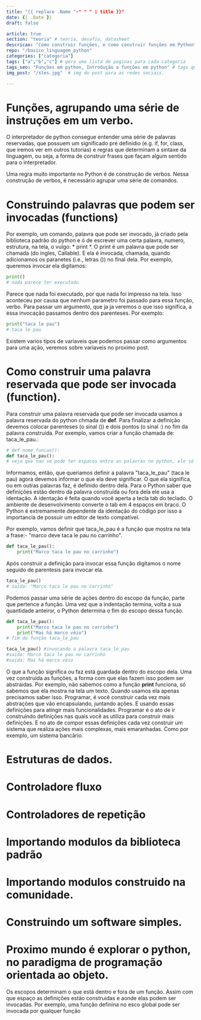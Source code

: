 ```yaml
---
title: "{{ replace .Name "-" " " | title }}"
date: {{ .Date }}
draft: false

article: true
section: "teoria" # teoria, desafio, datasheet
descricao: "Como construir funções, e como construir funções em Python" # vai no seo tbm
repo: "/basico_linguagem_python"
categories: ["categoria"]
tags: ["a","b","c"] # gera uma lista de paginas para cada categoria
tags_seo: "Funções em python, Introdução a funções em python" # tags que vai no seo
img_post: "/stes.jpg"  # img do post para as redes sociais.

---
```


# Funções, agrupando uma série de instruções em um verbo.

O interpretador de python consegue entender uma série de palavras reservadas, que possuem um significado pré definidio (e.g. if, for, class, que iremos ver em outros tutorias) e regras que determinam a sintaxe da linguagem, ou seja, a forma de construir frases que façam algum sentido para o interpretador.

Uma regra muito importante no Python é de construção de verbos. Nessa construção de verbos, é necessário agrupar uma série de comandos. 

# Construindo palavras que podem ser invocadas (functions)

Por exemplo, um comando, palavra que pode ser invocado, já criado pela biblioteca padrão do python e ó de escrever uma certa palavra, numero, estrutura, na tela, o vulgo: * print *. O print é um palavra que pode ser chamada (do ingles, Callable). E ela é invocada, chamada, quando adicionamos os paranetes (i.e., letras ()) no final dela. Por exemplo, queremos invocar ela digitamos:

```python
print()
# nada parece ter executado
```
Parece que nada foi executado, por que nada foi impresso na tela. Isso aconteceu por causa que nenhum parametro foi passado para essa função, verbo. Para passar um argumento, que ja ja veremos o que isso significa, a essa invocação passamos dentro dos parenteses. Por exemplo:

```python
print("taca le pau")
# taca le pau
```

Existem varios tipos de variaveis que podemos passar como argumentos para uma ação, veremos sobre variaveis no proximo post.

# Como construir uma palavra reservada que pode ser invocada (function).

Para construir uma palavra reservada que pode ser invocada usamos a palavra reservada do python chmada de **def**. Para finalizar a definição devemos colocar parenteses (o sinal ()) e dois pontos (o sinal :) no fim da palavra construída. Por exemplo, vamos criar a função chamada de: taca_le_pau.:

```python
# def nome_funcao():
def taca_le_pau():
# veja que nao se pode ter espacos entre as palavras no python, ele só aceita uma palavra. Geralemente se usa o underline para separar palavras
```

Informamos, então, que queriamos definir a palavra "taca_le_pau" (taca le pau) agora devemos informar o que ela deve significar. O que ela significa, ou em outras palavras faz, é definido dentro dela. Para o Python saber que definições estão dentro da palavra construída ou fora dela ele usa a identação. A identação é feita quando você aperta a tecla tab do teclado. O ambiente de desenvolvimento converte o tab em 4 espaços em braco. O Python é extremamente dependente da identação do código por isso a importancia de possuir um editor de texto compatível.

 Por exemplo, vamos definir que taca_le_pau é a função que mostra na tela a frase:- "marco deve taca le pau no carrinho".

```python
def taca_le_pau():
    print("Marco taca le pau no carrinho")
```

Após construir a definição para invocar essa função digitamos o nome seguido de parentesis para invocar ela.

```python
taca_le_pau()
# saida: "Marco taca le pau no carrinho"
```

Podemos passar uma série de ações dentro do escopo da função, parte que pertence a função. Uma vez que a indentação termina, volta a sua quantidade anteiror, o Python determina o fim do escopo dessa função.

```python
def taca_le_pau():
    print("Marco taca le pau no carrinho")
    print("Mas há marco véio")
# fim da função taca_le_pau

taca_le_pau() #invocando a palavra taca_le_pau
#saida: Marco taca le pau no carrinho
#saida: Mas há marco véio
```

O que a função significa ou faz está guardada dentro do escopo dela. Uma vez construida as funções, a forma com que elas fazem isso podem ser abstraidas. Por exemplo, não sabemos como a função **print** funciona, só sabemos que ela mostra na tela um texto. Quando usamos ela apenas precisamos saber isso. Programar, é você construir cada vez mais abstrações que vão encapsulando, juntando ações. E usando essas definições para atingir mais funcionalidades. Programar é o ato de ir construindo definições nas quais você as utiliza para construir mais definições. E no ato de compor essas definições cada vez construir um sistema que realiza ações mais complexas, mais emaranhadas. Como por exemplo, um sistema bancário.





# Estruturas de dados.

# Controladore fluxo

# Controladores de repetição

# Importando modulos da biblioteca padrão


# Importando modulos construido na comunidade.


# Construindo um software simples.



# Proximo mundo é explorar o python, no paradigma de programação orientada ao objeto.



Os escopos determinam o que está dentro e fora de um função. Assim com que espaço as definições estão construidas e aonde elas podem ser invocadas. Por exemplo, uma função definina no esco global pode ser invocada por qualquer função







